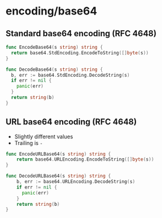 # encoding/base64

## Standard base64 encoding (RFC 4648)

```go
func EncodeBase64(s string) string {
  return base64.StdEncoding.EncodeToString([]byte(s))
}
```

```go
func DecodeBase64(s string) string {
  b, err := base64.StdEncoding.DecodeString(s)
  if err != nil {
    panic(err)
  }
  return string(b)
}
```

## URL base64 encoding (RFC 4648)

* Slightly different values
* Trailing  is `-`

```go
func EncodeURLBase64(s string) string {
	return base64.URLEncoding.EncodeToString([]byte(s))
}
```

```go
func DecodeURLBase64(s string) string {
	b, err := base64.URLEncoding.DecodeString(s)
	if err != nil {
	  panic(err)
	}
	return string(b)
}
```
